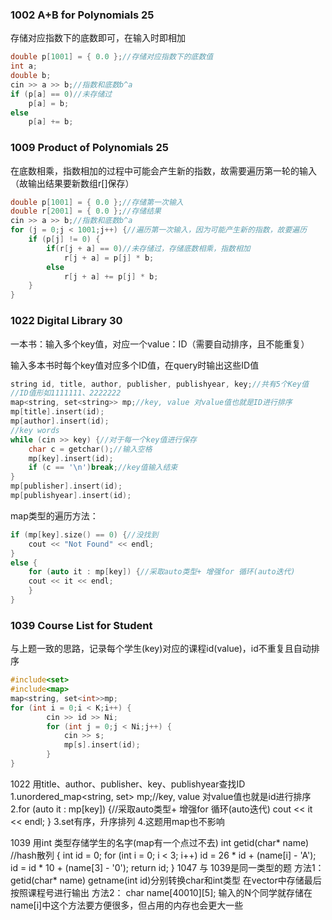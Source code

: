### 1002 A+B for Polynomials 25
存储对应指数下的底数即可，在输入时即相加
```C++
double p[1001] = { 0.0 };//存储对应指数下的底数值
int a;
double b;
cin >> a >> b;//指数和底数b^a
if (p[a] == 0)//未存储过
	p[a] = b;
else
	p[a] += b;
```
### 1009 Product of Polynomials 25
在底数相乘，指数相加的过程中可能会产生新的指数，故需要遍历第一轮的输入（故输出结果要新数组r[]保存）
```C++
double p[1001] = { 0.0 };//存储第一次输入
double r[2001] = { 0.0 };//存储结果
cin >> a >> b;//指数和底数b^a
for (j = 0;j < 1001;j++) {//遍历第一次输入，因为可能产生新的指数，故要遍历
	if (p[j] != 0) {
		if(r[j + a] == 0)//未存储过，存储底数相乘，指数相加
			r[j + a] = p[j] * b;
		else
			r[j + a] += p[j] * b;
	}
}
```

### 1022 Digital Library 30

一本书：输入多个key值，对应一个value：ID（需要自动排序，且不能重复）

输入多本书时每个key值对应多个ID值，在query时输出这些ID值
```C++
string id, title, author, publisher, publishyear, key;//共有5个Key值
//ID值形如1111111、2222222
map<string, set<string>> mp;//key, value 对value值也就是ID进行排序
mp[title].insert(id);
mp[author].insert(id);
//key words
while (cin >> key) {//对于每一个key值进行保存
	char c = getchar();//输入空格
	mp[key].insert(id);
	if (c == '\n')break;//key值输入结束
}
mp[publisher].insert(id);
mp[publishyear].insert(id);
```
map类型的遍历方法：
```C++
if (mp[key].size() == 0) {//没找到
	cout << "Not Found" << endl;
}
else {
	for (auto it : mp[key]) {//采取auto类型+ 增强for 循环(auto迭代)
	cout << it << endl;
	}
}
```

### 1039 Course List for Student
与上题一致的思路，记录每个学生(key)对应的课程id(value)，id不重复且自动排序
```C++
#include<set>
#include<map>
map<string, set<int>>mp;
for (int i = 0;i < K;i++) {
		cin >> id >> Ni;
		for (int j = 0;j < Ni;j++) {
			cin >> s;
			mp[s].insert(id);
		}
}
```
1022 
用title、author、publisher、key、publishyear查找ID
1.unordered_map<string, set<string>> mp;//key, value 对value值也就是id进行排序
2.for (auto it : mp[key]) {//采取auto类型+ 增强for 循环(auto迭代)
		cout << it << endl;
}
3.set<string>有序，升序排列
4.这题用map也不影响

1039
用int 类型存储学生的名字(map有一个点过不去)
int getid(char* name) //hash散列
{
	int id = 0;
	for (int i = 0; i < 3; i++)
		id = 26 * id + (name[i] - 'A');
	id = id * 10 + (name[3] - '0');
	return id;
}
1047 与 1039是同一类型的题
方法1：
getid(char* name) getname(int id)分别转换char和int类型
在vector中存储最后按照课程号进行输出
方法2：
char name[40010][5];
输入的N个同学就存储在name[i]中这个方法要方便很多，但占用的内存也会更大一些
